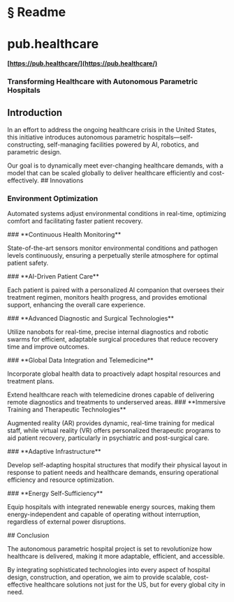 # § Readme

# pub.healthcare

**[https://pub.healthcare/](https://pub.healthcare/)**

### Transforming Healthcare with Autonomous Parametric Hospitals
<!-- TODO: Fix heading hierarchy - level 3 after level 1 -->

## Introduction

In an effort to address the ongoing healthcare crisis in the United States, this initiative introduces autonomous parametric hospitals—self-constructing, self-managing facilities powered by AI, robotics, and parametric design.
<!-- TODO: Break into shorter sentences (43 words > 15) --> Our goal is to dynamically meet ever-changing healthcare demands, with a model that can be scaled globally to deliver healthcare efficiently and cost-effectively.
<!-- TODO: Break into shorter sentences (23 words > 15) --> ## Innovations

### **Environment Optimization**
Automated systems adjust environmental conditions in real-time, optimizing comfort and facilitating faster patient recovery.
<!-- TODO: Break into shorter sentences (19 words > 15) --> ### **Continuous Health Monitoring**
State-of-the-art sensors monitor environmental conditions and pathogen levels continuously, ensuring a perpetually sterile atmosphere for optimal patient safety.
<!-- TODO: Break into shorter sentences (22 words > 15) --> ### **AI-Driven Patient Care**
Each patient is paired with a personalized AI companion that oversees their treatment regimen, monitors health progress, and provides emotional support, enhancing the overall care experience.
<!-- TODO: Break into shorter sentences (30 words > 15) --> ### **Advanced Diagnostic and Surgical Technologies**
Utilize nanobots for real-time, precise internal diagnostics and robotic swarms for efficient, adaptable surgical procedures that reduce recovery time and improve outcomes.
<!-- TODO: Break into shorter sentences (28 words > 15) --> ### **Global Data Integration and Telemedicine**
Incorporate global health data to proactively adapt hospital resources and treatment plans.
<!-- TODO: Break into shorter sentences (18 words > 15) --> Extend healthcare reach with telemedicine drones capable of delivering remote diagnostics and treatments to underserved areas.
<!-- TODO: Break into shorter sentences (16 words > 15) --> ### **Immersive Training and Therapeutic Technologies**
Augmented reality (AR) provides dynamic, real-time training for medical staff, while virtual reality (VR) offers personalized therapeutic programs to aid patient recovery, particularly in psychiatric and post-surgical care.
<!-- TODO: Break into shorter sentences (34 words > 15) --> ### **Adaptive Infrastructure**
Develop self-adapting hospital structures that modify their physical layout in response to patient needs and healthcare demands, ensuring operational efficiency and resource optimization.
<!-- TODO: Break into shorter sentences (26 words > 15) --> ### **Energy Self-Sufficiency**
Equip hospitals with integrated renewable energy sources, making them energy-independent and capable of operating without interruption, regardless of external power disruptions.
<!-- TODO: Break into shorter sentences (24 words > 15) --> ## Conclusion

The autonomous parametric hospital project is set to revolutionize how healthcare is delivered, making it more adaptable, efficient, and accessible.
<!-- TODO: Break into shorter sentences (22 words > 15) --> By integrating sophisticated technologies into every aspect of hospital design, construction, and operation, we aim to provide scalable, cost-effective healthcare solutions not just for the US, but for every global city in need.
<!-- TODO: Break into shorter sentences (33 words > 15) -->